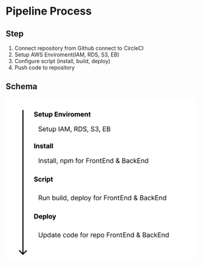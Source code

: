 # Pipeline Process

## Step

1. Connect repository from Github connect to CircleCI
2. Setup AWS Enviroment(IAM, RDS, S3, EB)
3. Configure script (install, build, deploy)
4. Push code to repository

## Schema

![Schem Pipeline](./images/schema.png)
